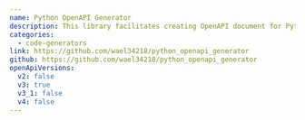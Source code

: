 ```yaml
---
name: Python OpenAPI Generator
description: This library facilitates creating OpenAPI document for Python projects.
categories:
  - code-generators
link: https://github.com/wael34218/python_openapi_generator
github: https://github.com/wael34218/python_openapi_generator
openApiVersions:
  v2: false
  v3: true
  v3_1: false
  v4: false
---
```

